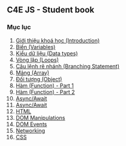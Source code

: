 ## C4E JS - Student book
### Mục lục
1. [Giới thiệu khoá học (Introduction)](course_introduction.md)
2. [Biến (Variables)](/variables/variables.md)
3. [Kiểu dữ liệu (Data types)](/data_types/data_types.md)
4. [Vòng lặp (Loops)](/loops/loops.md)
5. [Câu lệnh rẽ nhánh (Branching Statement)](/branching/branching.md)
6. [Mảng (Array)](/array/array.md)
7. [Đối tượng (Object)](/object/object.md)
8. [Hàm (Function) - Part 1](/function/function-part1.md)
9. [Hàm (Function) - Part 2](/function/function-part2.md)
10. [Async/Await](/function/function-async-await.md)
10. [Async/Await](/function/function-async-await.md)
11. [HTML](/html/html.md)
12. [DOM Manipulations](/dom/dom-manipulations.md)
13. [DOM Events](/dom/dom-events.md)
14. [Networking](/networking/networking.md)
15. [CSS](/css/css.md)
<!-- 10. [Hàm Promise(Promise Function)](/function/function-promise.md) -->
<!-- 10. [Hàm Calbacks(Callbacks Function)](/function/function-callback.md) -->